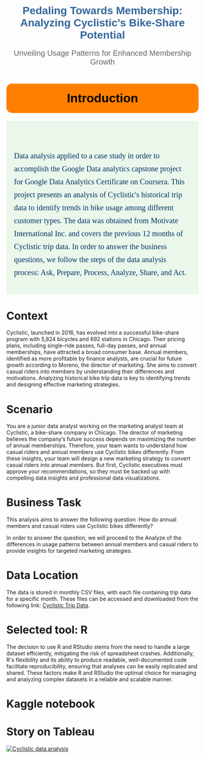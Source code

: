 
<h1 style="text-align:center; font-family:Arial, sans-serif; color:#336699;"> Pedaling Towards Membership: Analyzing Cyclistic's Bike-Share Potential</h1>
<p style="text-align:center; color:#666666; font-family:Calibri, sans-serif; font-size:20px;">Unveiling Usage Patterns for Enhanced Membership Growth</p>




<h1 style="background-color:#FF8000; color:#000; font-size:32px; padding:20px; text-align:center; border-radius:15px; font-family:'Verdana', sans-serif;"> Introduction</h1>



<div style="background-color:#eaf7ea; padding: 20px;">
    <p style="font-size:20px; font-family:Georgia, serif; line-height: 1.7em; color:#003366;">
      <br>
       Data analysis applied to a case study in order to accomplish the Google Data analytics capstone project for Google Data Analytics Certificate on Coursera.
        This project presents an analysis of Cyclistic's historical trip data to identify trends in bike usage among different customer types. The data was obtained from Motivate International Inc. and covers the previous 12 months of Cyclistic trip data. In order to answer the business questions, we follow the steps of the data analysis process: Ask, Prepare, Process, Analyze, Share, and Act.
    </p>
</div>

    
# Context  

Cyclistic, launched in 2016, has evolved into a successful bike-share program with 5,824 bicycles and 692 stations in Chicago. Their pricing plans, including single-ride passes, full-day passes, and annual memberships, have attracted a broad consumer base. Annual members, identified as more profitable by finance analysts, are crucial for future growth according to Moreno, the director of marketing. She aims to convert casual riders into members by understanding their differences and motivations. Analyzing historical bike trip data is key to identifying trends and designing effective marketing strategies.

# Scenario

You are a junior data analyst working on the marketing analyst team at Cyclistic, a bike-share company in Chicago. The director of marketing believes the company’s future success depends on maximizing the number of annual memberships. Therefore, your team wants to understand how casual riders and annual members use Cyclistic bikes differently. From these insights, your team will design a new marketing strategy to convert casual riders into annual members. But first, Cyclistic executives must approve your recommendations, so they must be backed up with compelling data insights and professional data visualizations.

# Business Task

This analysis aims to answer the following question :How do annual members and casual riders use Cyclistic bikes differently?

In order to answer the question, we will proceed to the Analyze of the differences in usage patterns between annual members and casual riders to provide insights for targeted marketing strategies.


# Data Location

The data is stored in monthly CSV files, with each file containing trip data for a specific month. These files can be accessed and downloaded from the following link: [Cyclistic Trip Data](https://divvy-tripdata.s3.amazonaws.com/index.html).


 # Selected tool: R  

The decision to use R and RStudio stems from the need to handle a large dataset efficiently, mitigating the risk of spreadsheet crashes. Additionally, R's flexibility and its ability to produce readable, well-documented code facilitate reproducibility, ensuring that analyses can be easily replicated and shared. These factors make R and RStudio the optimal choice for managing and analyzing complex datasets in a reliable and scalable manner.

# Kaggle notebook



# Story on Tableau

<div class='tableauPlaceholder' id='viz1712787344664' style='position: relative'><noscript><a href='#'><img alt='Cyclistic data analysis ' src='https:&#47;&#47;public.tableau.com&#47;static&#47;images&#47;Go&#47;GoogledataanalysiscapstoneCyclistic&#47;Story1&#47;1_rss.png' style='border: none' /></a></noscript><object class='tableauViz'  style='display:none;'><param name='host_url' value='https%3A%2F%2Fpublic.tableau.com%2F' /> <param name='embed_code_version' value='3' /> <param name='site_root' value='' /><param name='name' value='GoogledataanalysiscapstoneCyclistic&#47;Story1' /><param name='tabs' value='no' /><param name='toolbar' value='yes' /><param name='static_image' value='https:&#47;&#47;public.tableau.com&#47;static&#47;images&#47;Go&#47;GoogledataanalysiscapstoneCyclistic&#47;Story1&#47;1.png' /> <param name='animate_transition' value='yes' /><param name='display_static_image' value='yes' /><param name='display_spinner' value='yes' /><param name='display_overlay' value='yes' /><param name='display_count' value='yes' /><param name='language' value='en-US' /></object></div>                <script type='text/javascript'>                    var divElement = document.getElementById('viz1712787344664');                    var vizElement = divElement.getElementsByTagName('object')[0];                    vizElement.style.width='1016px';vizElement.style.height='991px';                    var scriptElement = document.createElement('script');                    scriptElement.src = 'https://public.tableau.com/javascripts/api/viz_v1.js';                    vizElement.parentNode.insertBefore(scriptElement, vizElement);                </script>



